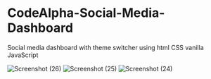# CodeAlpha-Social-Media-Dashboard
Social media dashboard with theme switcher  using html CSS vanilla JavaScript 

![Screenshot (26)](https://github.com/Reeti0210/CodeAlpha-Social-Media-Dashboard/assets/92968544/e4852b3e-a274-4d64-8594-5706e6aec6ac)
![Screenshot (25)](https://github.com/Reeti0210/CodeAlpha-Social-Media-Dashboard/assets/92968544/16f0e9e1-3654-4be9-aebe-7574e73cc1a4)
![Screenshot (24)](https://github.com/Reeti0210/CodeAlpha-Social-Media-Dashboard/assets/92968544/c5080cc2-3c26-49c3-876d-12a7e8108d84)
